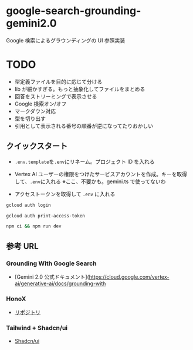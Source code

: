# google-search-grounding-gemini2.0

Google 検索によるグラウンディングの UI 参照実装

# TODO

- 型定義ファイルを目的に応じて分ける
- lib が細かすぎる。もっと抽象化してファイルをまとめる
- 回答をストリーミングで表示させる
- Google 検索オン/オフ
- マークダウン対応
- 型を切り出す
- 引用として表示される番号の順番が逆になってたりおかしい

## クイックスタート

- `.env.template`を`.env`にリネーム。プロジェクト ID を入れる

- Vertex AI ユーザーの権限をつけたサービスアカウントを作成。キーを取得して、`.env`に入れる
  ※ここ、不要かも。gemini.ts で使ってないわ

- アクセストークンを取得して `.env` に入れる

```sh
gcloud auth login
```

```sh
gcloud auth print-access-token
```

```sh
npm ci && npm run dev
```

## 参考 URL

### Grounding With Google Search

- [Gemini 2.0 公式ドキュメント](https://cloud.google.com/vertex-ai/generative-ai/docs/grounding-with

### HonoX

- [リポジトリ](https://github.com/honojs/honox)

### Tailwind + Shadcn/ui

- [Shadcn/ui](https://ui.shadcn.com/docs/tailwind-v4)
